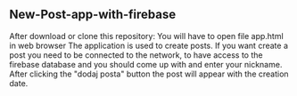 ## New-Post-app-with-firebase

After download or clone this repository:
You will have to open file app.html in web browser
The application is used to create posts. If you want  create a post you need to be connected to the network, to have access to the firebase database and you should come up with and enter your nickname.
After clicking the "dodaj posta" button the post will appear with the creation date.
